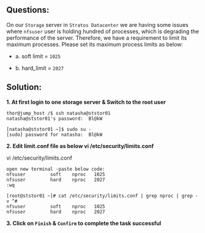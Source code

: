 

## Questions:
On our `Storage` server in `Stratos Datacenter` we are having some issues where `nfsuser` user is holding hundred of processes, which is degrading the performance of the server. Therefore, we have a requirement to limit its maximum processes. Please set its maximum process limits as below:

- a. soft limit = `1025`

- b. hard_limit = `2027`

## Solution:  

**1. At first login to one storage server  &  Switch to the root user**

```
thor@jump_host /$ ssh natasha@ststor01
natasha@ststor01's password:  Bl@kW

[natasha@ststor01 ~]$ sudo su -
[sudo] password for natasha:  Bl@kW
```

**2.  Edit limit.conf file as below vi /etc/security/limits.conf**

vi /etc/security/limits.conf

```
open new terminal -paste below code:
nfsuser         soft    nproc   1025
nfsuser         hard    nproc   2027
:wq

[root@ststor01 ~]# cat /etc/security/limits.conf | grep nproc | grep -v ^#
nfsuser         soft    nproc   1025
nfsuser         hard    nproc   2027
```

**3. Click on `Finish` & `Confirm` to complete the task successful**

